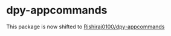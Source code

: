 # dpy-appcommands

This package is now shifted to [Rishiraj0100/dpy-appcommands](https://github.com/Rishiraj0100/dpy-appcommands)
